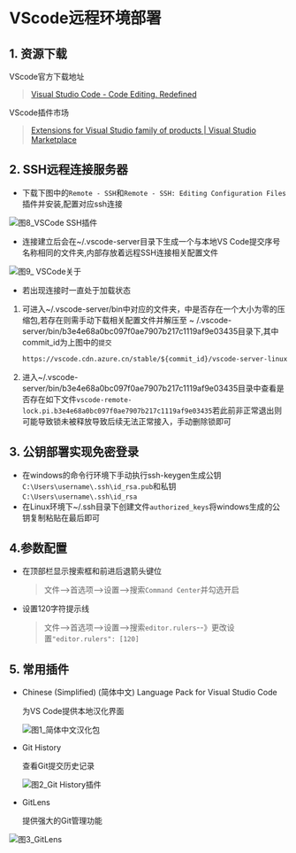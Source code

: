 # VScode远程环境部署

## 1. 资源下载

VScode官方下载地址

> [Visual Studio Code - Code Editing. Redefined](https://code.visualstudio.com/)

VScode插件市场

> [Extensions for Visual Studio family of products | Visual Studio Marketplace](https://marketplace.visualstudio.com/VSCode)

## 2. SSH远程连接服务器

* 下载下图中的`Remote - SSH`和`Remote - SSH: Editing Configuration Files`插件并安装,配置对应ssh连接

<img src="./image/图8_VSCode SSH插件.png" alt="图8_VSCode SSH插件" />

* 连接建立后会在~/.vscode-server目录下生成一个与本地VS Code提交序号名称相同的文件夹,内部存放着远程SSH连接相关配置文件

<img src="./image/图9_ VSCode关于.png" alt="图9_ VSCode关于" />

* 若出现连接时一直处于加载状态

1. 可进入~/.vscode-server/bin中对应的文件夹，中是否存在一个大小为零的压缩包,若存在则需手动下载相关配置文件并解压至 \~ /.vscode-server/bin/b3e4e68a0bc097f0ae7907b217c1119af9e03435目录下,其中commit_id为上图中的`提交`

   ```html
   https://vscode.cdn.azure.cn/stable/${commit_id}/vscode-server-linux-x64.tar.gz
   ```

2.   进入~/.vscode-server/bin/b3e4e68a0bc097f0ae7907b217c1119af9e03435目录中查看是否存在如下文件`vscode-remote-lock.pi.b3e4e68a0bc097f0ae7907b217c1119af9e03435`若此前非正常退出则可能导致锁未被释放导致后续无法正常接入，手动删除锁即可

## 3. 公钥部署实现免密登录

* 在windows的命令行环境下手动执行ssh-keygen生成公钥`C:\Users\username\.ssh\id_rsa.pub`和私钥`C:\Users\username\.ssh\id_rsa`
* 在Linux环境下~/.ssh目录下创建文件`authorized_keys`将windows生成的公钥复制粘贴在最后即可

## 4.参数配置

* 在顶部栏显示搜索框和前进后退箭头键位

  > 文件–>首选项–>设置–>搜索`Command Center`并勾选开启

* 设置120字符提示线

  > 文件–>首选项–>设置–>搜索`editor.rulers`--》更改设置`"editor.rulers": [120]`

## 5. 常用插件

* Chinese (Simplified) (简体中文) Language Pack for Visual Studio Code

  为VS Code提供本地汉化界面

  <img src="./image/图1_简体中文汉化包.png" alt="图1_简体中文汉化包" />

* Git History

  查看Git提交历史记录

  <img src="./image/图2_Git History插件.png" alt="图2_Git History插件" />

* GitLens

  提供强大的Git管理功能

<img src="./image/图3_GitLens.png" alt="图3_GitLens" />

